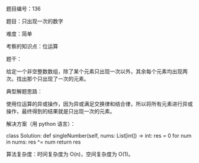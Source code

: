 题目编号：136

题目：只出现一次的数字

难度：简单

考察的知识点：位运算

题干：

给定一个非空整数数组，除了某个元素只出现一次以外，其余每个元素均出现两次。找出那个只出现了一次的元素。

典型解题思路：

使用位运算的异或操作，因为异或满足交换律和结合律，所以将所有元素进行异或操作，最终得到的结果就是只出现一次的元素。

解决方案（用 python 语言）：

class Solution:
    def singleNumber(self, nums: List[int]) -> int:
        res = 0
        for num in nums:
            res ^= num
        return res

算法复杂度：时间复杂度为 O(n)，空间复杂度为 O(1)。